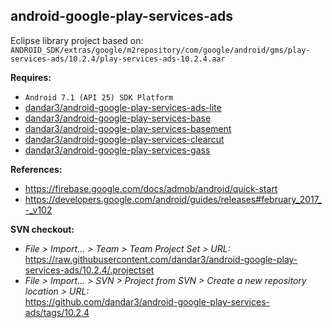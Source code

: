 ## android-google-play-services-ads

Eclipse library project based on:<br/>
`ANDROID_SDK/extras/google/m2repository/com/google/android/gms/play-services-ads/10.2.4/play-services-ads-10.2.4.aar`

**Requires:**
- `Android 7.1 (API 25) SDK Platform`
- [dandar3/android-google-play-services-ads-lite](https://github.com/dandar3/android-google-play-services-ads-lite/tree/10.2.4)
- [dandar3/android-google-play-services-base](https://github.com/dandar3/android-google-play-services-base/tree/10.2.4)
- [dandar3/android-google-play-services-basement](https://github.com/dandar3/android-google-play-services-basement/tree/10.2.4)
- [dandar3/android-google-play-services-clearcut](https://github.com/dandar3/android-google-play-services-clearcut/tree/10.2.4)
- [dandar3/android-google-play-services-gass](https://github.com/dandar3/android-google-play-services-gass/tree/10.2.4)

**References:**
- https://firebase.google.com/docs/admob/android/quick-start
- https://developers.google.com/android/guides/releases#february_2017_-_v102

**SVN checkout:**
- _File > Import... > Team > Team Project Set > URL:_<br/>
  https://raw.githubusercontent.com/dandar3/android-google-play-services-ads/10.2.4/.projectset
- _File > Import... > SVN > Project from SVN > Create a new repository location > URL:_<br/> 
  https://github.com/dandar3/android-google-play-services-ads/tags/10.2.4
